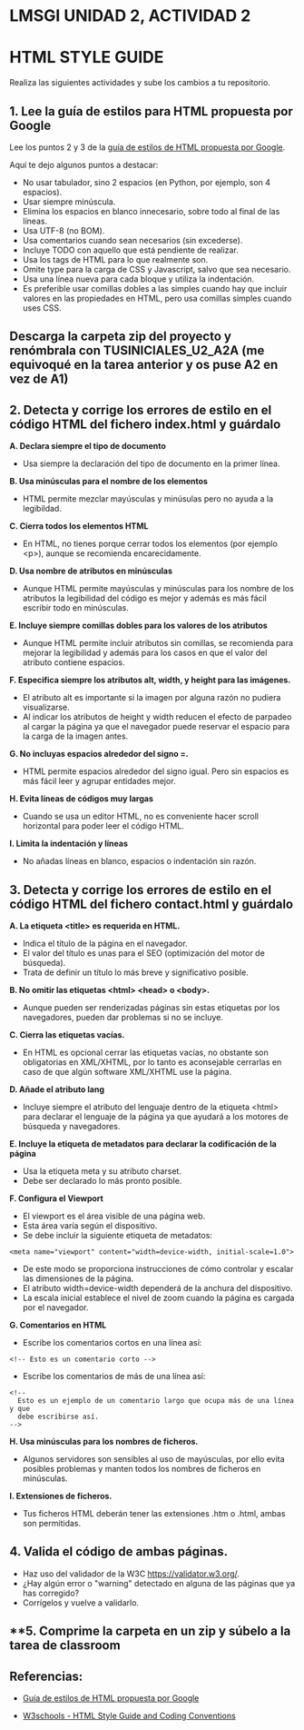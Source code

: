 # LMSGI UNIDAD 2, ACTIVIDAD 2
# HTML STYLE GUIDE
Realiza las siguientes actividades y sube los cambios a tu repositorio.

## **1. Lee la guía de estilos para HTML propuesta por Google**
Lee los puntos 2 y 3 de la [guía de estilos de HTML propuesta por Google](https://google.github.io/styleguide/htmlcssguide.html#HTML).

Aquí te dejo algunos puntos a destacar:

* No usar tabulador, sino 2 espacios (en Python, por ejemplo,  son 4 espacios).
* Usar siempre minúscula.
* Elimina los espacios en blanco innecesario, sobre todo al final de las líneas.
* Usa UTF-8 (no BOM).
* Usa comentarios cuando sean necesarios (sin excederse).
* Incluye TODO con aquello que está pendiente de realizar.
* Usa los tags de HTML para lo que realmente son.
* Omite type para la carga de CSS y Javascript, salvo que sea necesario.
* Usa una línea nueva para cada bloque y utiliza la indentación.
* Es preferible usar comillas dobles a las simples cuando hay que incluir valores en las propiedades en HTML, pero usa comillas simples cuando uses CSS.

## Descarga la carpeta zip del proyecto y renómbrala con TUSINICIALES_U2_A2A (me equivoqué en la tarea anterior y os puse A2 en vez de A1)

## **2. Detecta y corrige los errores de estilo en el código HTML del fichero index.html y guárdalo**

**A.  Declara siempre el tipo de documento**
* Usa siempre la declaración del tipo de documento en la primer línea. 

**B. Usa minúsculas para el nombre de los elementos**
* HTML permite mezclar mayúsculas y minúsulas pero no ayuda a la legibildad. 

**C. Cierra todos los elementos HTML**
* En HTML, no tienes porque cerrar todos los elementos (por ejemplo <p\>), aunque se recomienda encarecidamente.

**D. Usa nombre de atributos en minúsculas**
* Aunque HTML permite mayúsculas y minúsculas para los nombre de los atributos la legibilidad del código es mejor y además es más fácil escribir todo en minúsculas.

**E. Incluye siempre comillas dobles para los valores de los atributos**
* Aunque HTML permite incluir atributos sin comillas, se recomienda para mejorar la legibilidad y además para  los casos en que el valor del atributo contiene espacios. 

**F. Especifica siempre los atributos alt, width, y height para las imágenes.**
* El atributo alt es importante si la imagen por alguna razón no pudiera visualizarse. 
* Al indicar los atributos de height y width reducen el efecto de parpadeo al cargar la página ya que el navegador puede reservar el espacio para la carga de la imagen antes.

**G. No incluyas espacios alrededor del signo =.**
* HTML permite espacios alrededor del signo igual. Pero sin espacios es más fácil leer y agrupar entidades mejor. 

**H. Evita líneas de códigos muy largas**
* Cuando se usa un editor HTML, no es conveniente hacer scroll horizontal para poder leer el código HTML.

**I. Limita la indentación y líneas**
* No añadas líneas en blanco, espacios o indentación sin razón.

## **3. Detecta y corrige los errores de estilo en el código HTML del fichero contact.html y guárdalo**

**A. La etiqueta <title\> es requerida en HTML.**
* Indica el título de la página en el navegador.
* El valor del título es unas para el SEO (optimización del motor de búsqueda).
* Trata de definir un título lo más breve y significativo posible.

**B. No omitir las etiquetas <html\> <head\> o <body\>.**
* Aunque pueden ser renderizadas páginas sin estas etiquetas por los navegadores, pueden dar problemas si no se incluye.

**C. Cierra las etiquetas vacías.**
* En HTML es opcional cerrar las etiquetas vacías, no obstante son obligatorias en XML/XHTML, por lo tanto es aconsejable cerrarlas en caso de que algún software XML/XHTML use la página.

**D. Añade el atributo lang**
* Incluye siempre el atributo del lenguaje dentro de la etiqueta <html\> para declarar el lenguaje de la página ya que ayudará a los motores de búsqueda y navegadores.

**E. Incluye la etiqueta de metadatos para declarar la codificación de la página**
* Usa la etiqueta meta y su atributo charset.
* Debe ser declarado lo más pronto posible.

**F. Configura el Viewport**
* El viewport es el área visible de una página web.
* Esta área varía según el dispositivo.
* Se debe incluir la siguiente etiqueta de metadatos:
```
<meta name="viewport" content="width=device-width, initial-scale=1.0">
```
* De este modo se proporciona instrucciones de cómo controlar y escalar las dimensiones de la página.
* El atributo width=device-width dependerá de la anchura del dispositivo.
* La escala inicial establece el nivel de zoom cuando la página es cargada por el navegador.

**G. Comentarios en HTML**
* Escribe los comentarios cortos en una línea así:
```
<!-- Esto es un comentario corto -->
```
* Escribe los comentarios de más de una línea así:
```
<!--
  Esto es un ejemplo de un comentario largo que ocupa más de una línea y que
  debe escribirse así.
-->
```


**H. Usa minúsculas para los nombres de ficheros.**
* Algunos servidores son sensibles al uso de mayúsculas, por ello evita posibles problemas y manten todos los nombres de ficheros en minúsculas.

**I. Extensiones de ficheros.**
* Tus ficheros HTML deberán tener las extensiones .htm o .html, ambas son permitidas.

## **4. Valida el código de ambas páginas.**
* Haz uso del validador de la W3C https://validator.w3.org/.
* ¿Hay algún error o "warning" detectado en alguna de las páginas que ya has corregido?
* Corrígelos y vuelve a validarlo.


## **5. Comprime la carpeta en un zip y súbelo a la tarea de classroom

## **Referencias:**

- [Guía de estilos de HTML propuesta por Google](https://google.github.io/styleguide/htmlcssguide.html#HTML) 

- [W3schools - HTML Style Guide and Coding Conventions](https://www.w3schools.com/html/html5_syntax.asp)
